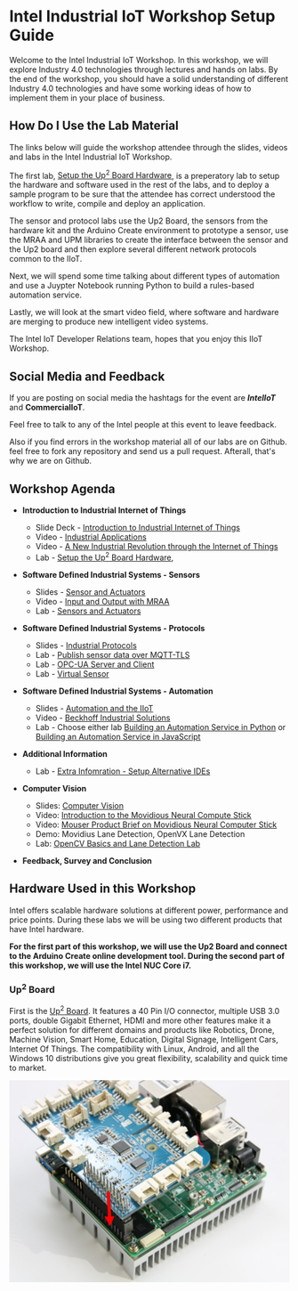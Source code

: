 
# Intel Industrial IoT Workshop Setup Guide
Welcome to the Intel Industrial IoT Workshop. In this workshop, we will explore Industry 4.0 technologies through lectures and hands on labs. By the end of the workshop, you should have a solid understanding of different Industry 4.0 technologies and have some working ideas of how to implement them in your place of business.

## How Do I Use the Lab Material

The links below will guide the workshop attendee through the slides, videos and labs in the Intel Industrial IoT Workshop.

The first lab, [Setup the Up<sup>2</sup> Board Hardware](https://software.intel.com/en-us/upsquared-grove-getting-started-guide), is a preperatory lab to setup the hardware and software used in the rest of the labs, and to deploy a sample program to be sure that the attendee has correct understood the workflow to write, compile and deploy an application.

The sensor and protocol labs use the Up2 Board, the sensors from the hardware kit and the Arduino Create environment to prototype a sensor, use the MRAA and UPM libraries to create the interface between the sensor and the Up2 board and then explore several different network protocols common to the IIoT.

Next, we will spend some time talking about different types of automation and use a Juypter Notebook running Python to build a rules-based automation service.

Lastly, we will look at the smart video field, where software and hardware are merging to produce new intelligent video systems.

The Intel IoT Developer Relations team, hopes that you enjoy this IIoT Workshop.

## Social Media and Feedback

If you are posting on social media the hashtags for the event are ***IntelIoT*** and **CommercialIoT**.

Feel free to talk to any of the Intel people at this event to leave feedback.

Also if you find errors in the workshop material all of our labs are on Github. feel free to fork any repository and send us a pull request. Afterall, that's why we are on Github.


## Workshop Agenda
* **Introduction to Industrial Internet of Things**
  - Slide Deck - [Introduction to Industrial Internet of Things](https://github.com/SSG-DRD-IOT/Industrial-IoT-Workshop/blob/master/presentations/01-Introduction-to-the-Industrial-Internet-of-Things.pptx)
  - Video - [Industrial Applications](https://www.intel.com/content/www/us/en/industrial-automation/overview.html)
  - Video - [A New Industrial Revolution through the Internet of Things](https://www.intel.com/content/www/us/en/industrial-automation/industrial-vision-video.html)
  - Lab - [Setup the Up<sup>2</sup> Board Hardware](https://github.com/SSG-DRD-IOT/lab-up2-setup),

* **Software Defined Industrial Systems - Sensors**
  - Slides - [Sensor and Actuators](https://github.com/SSG-DRD-IOT/Industrial-IoT-Workshop/blob/master/presentations/03-Sensors-and-Actuators.pptx)
  - Video - [Input and Output with MRAA](https://www.youtube.com/watch?v=hY4HudLuvEM)
  - Lab - [Sensors and Actuators](https://github.com/SSG-DRD-IOT/toc-sensors)

* **Software Defined Industrial Systems - Protocols**
  - Slides - [Industrial Protocols](https://github.com/SSG-DRD-IOT/Industrial-IoT-Workshop/blob/master/presentations/04-Industrial-Protocols.pptx)
  - Lab - [Publish sensor data over MQTT-TLS](https://github.com/SSG-DRD-IOT/lab-protocols-mqtt-arduino/)
  - Lab - [OPC-UA Server and Client](https://github.com/SSG-DRD-IOT/lab-sensors-opc-ua)
  - Lab - [Virtual Sensor](https://github.com/SSG-DRD-IOT/virtual-sensor)

* **Software Defined Industrial Systems - Automation**
  - Slides - [Automation and the IIoT](https://github.com/SSG-DRD-IOT/Industrial-IoT-Workshop/blob/master/presentations/05-Automation.pptx)
  - Video - [Beckhoff Industrial Solutions](https://www.intel.com/content/www/us/en/industrial-automation/products-and-solutions/intel-beckhoff-industrial-solutions-video.html)
  - Lab - Choose either lab [Building an Automation Service in Python](https://github.com/SSG-DRD-IOT/lab-automation-jupyter/) or [Building an Automation Service in JavaScript](https://github.com/SSG-DRD-IOT/lab-iot-automation)

* **Additional Information**
  - Lab - [Extra Infomration - Setup Alternative IDEs](https://github.com/SSG-DRD-IOT/doc-alternative-IDEs)

* **Computer Vision**
  - Slides: [Computer Vision](https://github.com/SSG-DRD-IOT/Industrial-IoT-Workshop/blob/master/presentations/07-Computer-Vision.pptx)
  - Video: [Introduction to the Movidious Neural Compute Stick](https://www.youtube.com/watch?v=VioTPaYcF98)
  - Video: [Mouser Product Brief on Movidious Neural Computer Stick](https://www.youtube.com/watch?v=gl_iKYr9EKk)
  - Demo: Movidius Lane Detection, OpenVX Lane Detection
  - Lab: [OpenCV Basics and Lane Detection Lab](https://github.com/SSG-DRD-IOT/lab-opencv-examples/)

* **Feedback, Survey and Conclusion**

## Hardware Used in this Workshop
Intel offers scalable hardware solutions at different power, performance and price points. During these labs we will be using two different products that have Intel hardware.

**For the first part of this workshop, we will use the Up2 Board and connect to the Arduino Create online development tool. During the second part of this workshop, we will use the Intel NUC Core i7.**


### Up<sup>2</sup> Board
First is the [Up<sup>2</sup> Board](http://www.up-board.org/upsquared/). It features a 40 Pin I/O connector, multiple USB 3.0 ports, double Gigabit Ethernet, HDMI and more other features make it a perfect solution for different domains and products like Robotics, Drone, Machine Vision, Smart Home, Education, Digital Signage, Intelligent Cars, Internet Of Things. The compatibility with Linux, Android, and all the Windows 10 distributions give you great flexibility, scalability and quick time to market.

![](images/up2.png)
